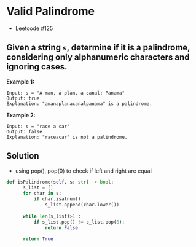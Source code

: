 # Valid Palindrome
 - Leetcode #125
 
 
 ## Given a string `s`, determine if it is a palindrome, considering only alphanumeric characters and ignoring cases.
 
 **Example 1:**
 ```
 Input: s = "A man, a plan, a canal: Panama"
 Output: true
 Explanation: "amanaplanacanalpanama" is a palindrome.
 ```
 **Example 2:**
 ```
 Input: s = "race a car"
 Output: false
 Explanation: "raceacar" is not a palindrome.
 ```
 
 ## Solution
  - using pop(), pop(0) to check if left and right are equal
  
  ```python
  def isPalindrome(self, s: str) -> bool:
        s_list = []
        for char in s:
            if char.isalnum():
                s_list.append(char.lower())
                
        while len(s_list)>1 :
            if s_list.pop() != s_list.pop(0):
                return False
            
        return True
  ```
